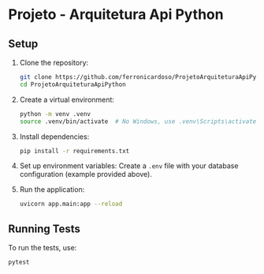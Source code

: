 # Projeto - Arquitetura Api Python

## Setup

1. Clone the repository:
    ```bash
    git clone https://github.com/ferronicardoso/ProjetoArquiteturaApiPython.git
    cd ProjetoArquiteturaApiPython
    ```

2. Create a virtual environment:
    ```bash
    python -m venv .venv
    source .venv/bin/activate  # No Windows, use .venv\Scripts\activate
    ```

3. Install dependencies:
    ```bash
    pip install -r requirements.txt
    ```

4. Set up environment variables:
    Create a `.env` file with your database configuration (example provided above).

5. Run the application:
    ```bash
    uvicorn app.main:app --reload
    ```

## Running Tests

To run the tests, use:
```bash
pytest
